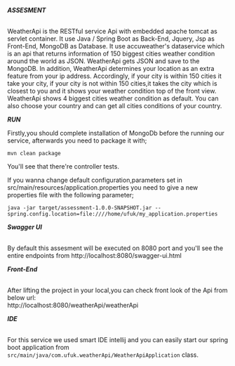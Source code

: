 
***ASSESMENT***

<br/> WeatherApi is the RESTful service Api with embedded apache tomcat as servlet container. It use Java / Spring Boot as Back-End, Jquery, Jsp as Front-End, MongoDB as Database. It use accuweather's dataservice which is an api that returns information of 150 biggest cities weather condition around the world as JSON. WeatherApi gets JSON and save to the MongoDB. In addition, WeatherApi determines your location as an extra feature from your ip address. Accordingly, if your city is within 150 cities it take your city, if your city is not within 150 cities,it takes the city which is closest to you and it shows your weather condition top of the front view. WeatherApi shows 4 biggest cities weather condition as default. You can also choose your country and can get all cities conditions of your country.

***RUN***

Firstly,you should complete installation of MongoDb before the running our service, afterwards you need to package it with;

```mvn clean package```

You'll see that there're controller tests.

If you wanna change default configuration,parameters set in src/main/resources/application.properties you need to give a new properties file with the following parameter;

```java -jar target/assessment-1.0.0-SNAPSHOT.jar --spring.config.location=file:////home/ufuk/my_application.properties```

***Swagger UI***

<br/>By default this assesment will be executed on 8080 port and you'll see the entire endpoints from http://localhost:8080/swagger-ui.html

***Front-End***

<br/>After lifting the project in your local,you can check front look of the Api from below url:
<br/>http://localhost:8080/weatherApi/weatherApi

***IDE***

<br/>For this service we used smart IDE intellij and you can easily start our spring boot application from ```src/main/java/com.ufuk.weatherApi/WeatherApiApplication``` class.

